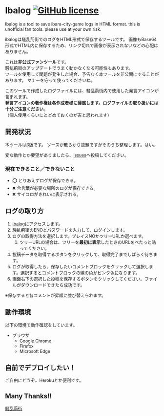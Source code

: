 # Ibalog [![GitHub license](https://img.shields.io/badge/license-MIT-blue.svg)](https://github.com/ntmk-git/ibalog/LICENSE.md) 

Ibalog is a tool to save ibara-city-game logs in HTML format.
this is unofficial fan tools. please use at your own risk.

ibalogは騒乱荊街でのログをHTML形式で保存するツールです。
画像もBase64形式でHTML内に保存するため、リンク切れで画像が表示されないなどの心配はありません。

これは**非公式ファンツール**です。<br>
騒乱荊街のアップデートでうまく動かなくなる可能性もあります。<br>
ツールを使用して問題が発生した場合、予告なく本ツールを非公開にすることがあります。
マナーを守って使ってくださいね。

このツールで作成したログファイルには、騒乱荊街内で使用した発言アイコンが含まれます。<br>
**発言アイコンの著作権は各作成者様に帰属します。ログファイルの取り扱いには十分ご注意ください**。<br>
（個人使用くらいにとどめておくのが吉と思われます）

## 開発状況

本ツールはβ版です。
ソースが散らかり放題ですがそのうち整理します。はい。

変な動作とか要望がありましたら、[issues](https://github.com/ntmk-git/ibalog/issues)へ投稿してください。

### 現在できること／できないこと

- :o: とりあえずログが保存できる。
- :x: 合言葉が必要な場所のログが保存できる。
- :x: サイコロがきれいに表示される。

## ログの取り方

1. [Ibalog](https://ibalog.herokuapp.com/)にアクセスします。
1. 騒乱荊街のENOとパスワードを入力して、ログインします。
1. ログの取得方法を選択します。プレイスNOかツリーURLか選べます。
	1. ツリーURLの場合は、ツリーを**最初に表示**したときのURLをべたっと貼ってください。
1. 投稿データを取得するボタンをクリックして、取得完了までしばらく待ちます。
1. ログが取得したら、保存したいコメントブロックをクリックして選択します。選択するとコメントブロックの線の色がピンク色になります。
1. 画面右下の選択した投稿を保存するボタンをクリックしてください。ファイルがダウンロードできたら成功です。

※保存すると各コメントが昇順に並び替えられます。

## 動作環境

以下の環境で動作確認をしています。

- ブラウザ
	- Google Chrome
	- Firefox
	- Microsoft Edge

## 自前でデプロイしたい！

ご自由にどうぞ。Herokuとか便利です。

## Many Thanks!!

[騒乱荊街](http://lisge.com/ib)